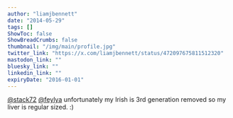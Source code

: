 ```yaml
---
author: "liamjbennett"
date: "2014-05-29"
tags: []
ShowToc: false
ShowBreadCrumbs: false
thumbnail: "/img/main/profile.jpg"
twitter_link: "https://x.com/liamjbennett/status/472097675811512320"
mastodon_link: ""
bluesky_link: ""
linkedin_link: ""
expiryDate: "2016-01-01"
---
```


[@stack72](https://x.com/stack72) [@feylya](https://x.com/feylya) unfortunately my Irish is 3rd generation removed so my liver is regular sized. :)

